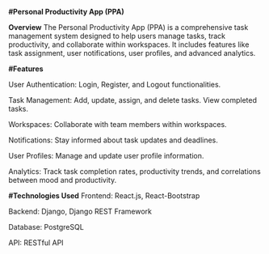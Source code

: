 **#Personal Productivity App (PPA)**

**Overview**
The Personal Productivity App (PPA) is a comprehensive task management system designed to help users manage tasks, track productivity, and collaborate within workspaces. It includes features like task assignment, user notifications, user profiles, and advanced analytics.

**#Features**

User Authentication: Login, Register, and Logout functionalities.

Task Management: Add, update, assign, and delete tasks. View completed tasks.

Workspaces: Collaborate with team members within workspaces.

Notifications: Stay informed about task updates and deadlines.

User Profiles: Manage and update user profile information.

Analytics: Track task completion rates, productivity trends, and correlations between mood and productivity.

**#Technologies Used**
Frontend: React.js, React-Bootstrap

Backend: Django, Django REST Framework

Database: PostgreSQL

API: RESTful API
